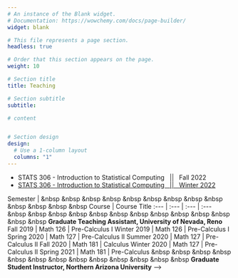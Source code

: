 ```yaml
---
# An instance of the Blank widget.
# Documentation: https://wowchemy.com/docs/page-builder/
widget: blank

# This file represents a page section.
headless: true

# Order that this section appears on the page.
weight: 10

# Section title
title: Teaching

# Section subtitle
subtitle:

# content


# Section design
design:
  # Use a 1-column layout
  columns: "1" 
---
```


- STATS 306 - Introduction to Statistical Computing &nbsp; || &nbsp; Fall 2022<!--(https://bosafoagyare.netlify.app/courses/stats306-f23/) -->  
- [STATS 306 - Introduction to Statistical Computing &nbsp; || &nbsp; Winter 2022](https://bosafoagyare.netlify.app/courses/stats306-w22/)

Semester |  &nbsp &nbsp &nbsp  &nbsp &nbsp &nbsp &nbsp &nbsp &nbsp  &nbsp &nbsp &nbsp &nbsp Course | Course Title
:--- |  :--- | :--- | :---
&nbsp &nbsp &nbsp  &nbsp &nbsp &nbsp &nbsp &nbsp &nbsp  &nbsp &nbsp &nbsp &nbsp **Graduate Teaching Assistant, University of Nevada, Reno** 
Fall 2019   |  Math 126  | Pre-Calculus I
Winter 2019 |  Math 126  | Pre-Calculus I
Spring 2020 |  Math 127  | Pre-Calculus II
Summer 2020 |  Math 127  | Pre-Calculus II
Fall 2020   |  Math 181  | Calculus
Winter 2020 |  Math 127  | Pre-Calculus II
Spring 2021 |  Math 181  | Pre-Calculus
&nbsp &nbsp &nbsp  &nbsp &nbsp &nbsp &nbsp &nbsp &nbsp  &nbsp &nbsp &nbsp &nbsp **Graduate Student Instructor, Northern Arizona University** 
-->

